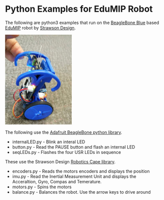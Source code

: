 Python Examples for EduMIP Robot
================================

The following are python3 examples that run on the
[BeagleBone Blue](http://beagleboard.org/blue) based 
[EduMIP](http://strawsondesign.com/#!edumip-about) robot by
[Strawson Design](http://strawsondesign.com/).

![Balancing Robot](./balancingRobot.jpg "Balancing Robot")

The following use the [Adafruit BeagleBone python library](https://learn.adafruit.com/setting-up-io-python-library-on-beaglebone-black/overview).

- internalLED.py - Blink an interal LED
- button.py - Read the PAUSE button and flash an internal LED
- seqLEDs.py - Flashes the four USR LEDs in sequence

These use the Strawson Design [Robotics Cape library](http://strawsondesign.com/#!manual-install).

- encoders.py - Reads the motors encoders and displays the position
- imu.py - Read the Inertial Measurement Unit and displays the Acceraltion, Gyro, Compas and Temerature.
- motors.py - Spins the motors
- balance.py - Balances the robot.  Use the arrow keys to drive around
